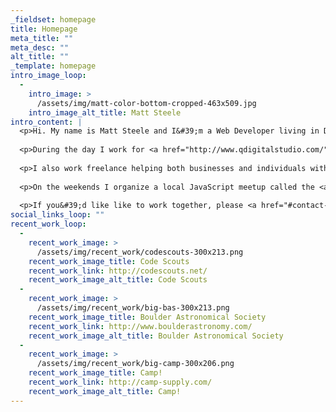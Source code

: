 ```yaml
---
_fieldset: homepage
title: Homepage
meta_title: ""
meta_desc: ""
alt_title: ""
_template: homepage
intro_image_loop:
  - 
    intro_image: >
      /assets/img/matt-color-bottom-cropped-463x509.jpg
    intro_image_alt_title: Matt Steele
intro_content: |
  <p>Hi. My name is Matt Steele and I&#39;m a Web Developer living in Denver, Colorado.</p>
  
  <p>During the day I work for <a href="http://www.qdigitalstudio.com/">Q Digital Studio </a>specializing in both <a href="http://ellislab.com/expressionengine">Expression Engine</a> and <a href="http://statamic.com/">Statamic</a> CMS development.</p>
  
  <p>I also work freelance helping both businesses and individuals with their web presence.</p>
  
  <p>On the weekends I organize a local JavaScript meetup called the <a href="http://www.meetup.com/Denver-Code-Club/">Denver Code Club</a>.</p>
  
  <p>If you&#39;d like like to work together, please <a href="#contact-section" id="intro-contact-clicker">get in touch</a>.</p>
social_links_loop: ""
recent_work_loop:
  - 
    recent_work_image: >
      /assets/img/recent_work/codescouts-300x213.png
    recent_work_image_title: Code Scouts
    recent_work_link: http://codescouts.net/
    recent_work_image_alt_title: Code Scouts
  - 
    recent_work_image: >
      /assets/img/recent_work/big-bas-300x213.png
    recent_work_image_title: Boulder Astronomical Society
    recent_work_link: http://www.boulderastronomy.com/
    recent_work_image_alt_title: Boulder Astronomical Society
  - 
    recent_work_image: >
      /assets/img/recent_work/big-camp-300x206.png
    recent_work_image_title: Camp!
    recent_work_link: http://camp-supply.com/
    recent_work_image_alt_title: Camp!
---
```









